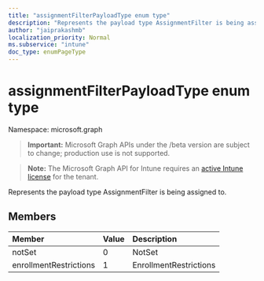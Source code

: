 ```yaml
---
title: "assignmentFilterPayloadType enum type"
description: "Represents the payload type AssignmentFilter is being assigned to."
author: "jaiprakashmb"
localization_priority: Normal
ms.subservice: "intune"
doc_type: enumPageType
---
```


# assignmentFilterPayloadType enum type

Namespace: microsoft.graph

> **Important:** Microsoft Graph APIs under the /beta version are subject to change; production use is not supported.

> **Note:** The Microsoft Graph API for Intune requires an [active Intune license](https://go.microsoft.com/fwlink/?linkid=839381) for the tenant.

Represents the payload type AssignmentFilter is being assigned to.

## Members
|Member|Value|Description|
|:---|:---|:---|
|notSet|0|NotSet|
|enrollmentRestrictions|1|EnrollmentRestrictions|
